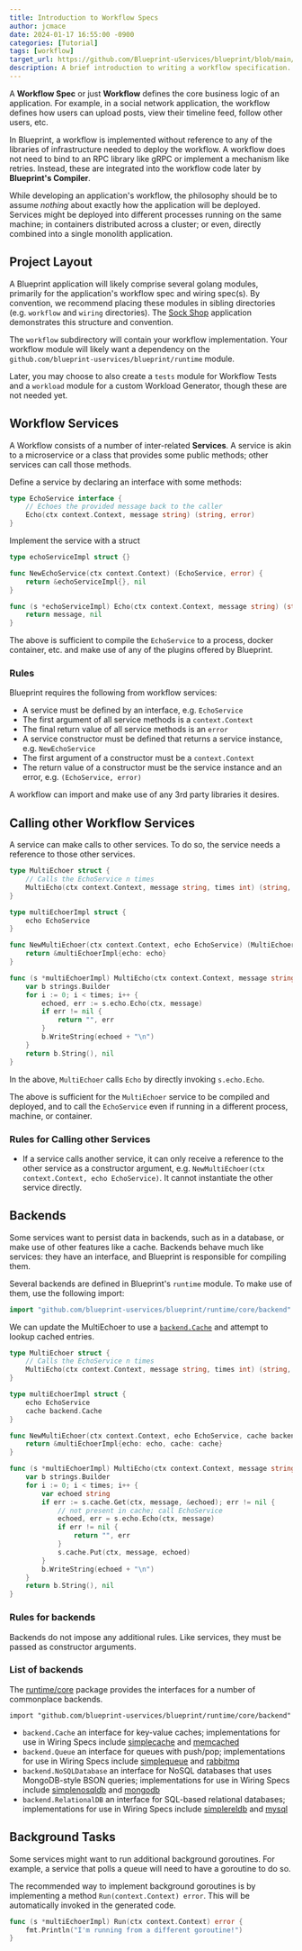 ```yaml
---
title: Introduction to Workflow Specs
author: jcmace
date: 2024-01-17 16:55:00 -0900
categories: [Tutorial]
tags: [workflow]
target_url: https://github.com/Blueprint-uServices/blueprint/blob/main/docs/manual/workflow.md
description: A brief introduction to writing a workflow specification.
---
```


A **Workflow Spec** or just **Workflow** defines the core business logic of an application.  For example, in a social network application, the workflow defines how users can upload posts, view their timeline feed, follow other users, etc.

In Blueprint, a workflow is implemented without reference to any of the libraries of infrastructure needed to deploy the workflow.  A workflow does not need to bind to an RPC library like gRPC or implement a mechanism like retries.  Instead, these are integrated into the workflow code later by **Blueprint's Compiler**.

While developing an application's workflow, the philosophy should be to assume *nothing* about exactly how the application will be deployed.  Services might be deployed into different processes running on the same machine; in containers distributed across a cluster; or even, directly combined into a single monolith application.

## Project Layout

A Blueprint application will likely comprise several golang modules, primarily for the application's workflow spec and wiring spec(s).  By convention, we recommend placing these modules in sibling directories (e.g. `workflow` and `wiring` directories).
The [Sock Shop](https://github.com/Blueprint-uServices/blueprint/blob/main/examples/sockshop) application demonstrates this structure and convention.

The `workflow` subdirectory will contain your workflow implementation.  Your workflow module will likely want a dependency on the `github.com/blueprint-uservices/blueprint/runtime` module.

Later, you may choose to also create a `tests` module for Workflow Tests and a `workload` module for a custom Workload Generator, though these are not needed yet.

## Workflow Services

A Workflow consists of a number of inter-related **Services**.  A service is akin to a microservice or a class that provides some public methods; other services can call those methods.

Define a service by declaring an interface with some methods:
```go
type EchoService interface {
    // Echoes the provided message back to the caller
    Echo(ctx context.Context, message string) (string, error)
}
```

Implement the service with a struct
```go
type echoServiceImpl struct {}

func NewEchoService(ctx context.Context) (EchoService, error) {
    return &echoServiceImpl{}, nil
}

func (s *echoServiceImpl) Echo(ctx context.Context, message string) (string, error) {
    return message, nil
}
```

The above is sufficient to compile the `EchoService` to a process, docker container, etc. and make use of any of the plugins offered by Blueprint.

### Rules

Blueprint requires the following from workflow services:

 * A service must be defined by an interface, e.g. `EchoService`
 * The first argument of all service methods is a `context.Context`
 * The final return value of all service methods is an `error`
 * A service constructor must be defined that returns a service instance, e.g. `NewEchoService`
 * The first argument of a constructor must be a `context.Context`
 * The return value of a constructor must be the service instance and an error, e.g. `(EchoService, error)`

A workflow can import and make use of any 3rd party libraries it desires.

## Calling other Workflow Services

A service can make calls to other services.  To do so, the service needs a reference to those other services.

```go
type MultiEchoer struct {
    // Calls the EchoService n times
    MultiEcho(ctx context.Context, message string, times int) (string, error)
}

type multiEchoerImpl struct {
    echo EchoService
}

func NewMultiEchoer(ctx context.Context, echo EchoService) (MultiEchoer, error) {
    return &multiEchoerImpl{echo: echo}
}

func (s *multiEchoerImpl) MultiEcho(ctx context.Context, message string, times int) (string, error) {
    var b strings.Builder
    for i := 0; i < times; i++ {
        echoed, err := s.echo.Echo(ctx, message)
        if err != nil {
            return "", err
        }
        b.WriteString(echoed + "\n")
    }
    return b.String(), nil
}
```

In the above, `MultiEchoer` calls `Echo` by directly invoking `s.echo.Echo`.

The above is sufficient for the `MultiEchoer` service to be compiled and deployed, and to call the `EchoService` even if running in a different process, machine, or container.

### Rules for Calling other Services

* If a service calls another service, it can only receive a reference to the other service as a constructor argument, e.g. `NewMultiEchoer(ctx context.Context, echo EchoService)`.  It cannot instantiate the other service directly.

## Backends

Some services want to persist data in backends, such as in a database, or make use of other features like a cache.  Backends behave much like services: they have an interface, and Blueprint is responsible for compiling them.

Several backends are defined in Blueprint's `runtime` module.  To make use of them, use the following import:

```go
import "github.com/blueprint-uservices/blueprint/runtime/core/backend"
```

We can update the MultiEchoer to use a [`backend.Cache`](https://github.com/Blueprint-uServices/blueprint/blob/main/runtime/core/backend/cache.go) and attempt to lookup cached entries.

```go
type MultiEchoer struct {
    // Calls the EchoService n times
    MultiEcho(ctx context.Context, message string, times int) (string, error)
}

type multiEchoerImpl struct {
    echo EchoService
    cache backend.Cache
}

func NewMultiEchoer(ctx context.Context, echo EchoService, cache backend.Cache) (MultiEchoer, error) {
    return &multiEchoerImpl{echo: echo, cache: cache}
}

func (s *multiEchoerImpl) MultiEcho(ctx context.Context, message string, times int) (string, error) {
    var b strings.Builder
    for i := 0; i < times; i++ {
        var echoed string
        if err := s.cache.Get(ctx, message, &echoed); err != nil {
            // not present in cache; call EchoService
            echoed, err = s.echo.Echo(ctx, message)
            if err != nil {
                return "", err
            }
            s.cache.Put(ctx, message, echoed)
        }
        b.WriteString(echoed + "\n")
    }
    return b.String(), nil
}
```

### Rules for backends

Backends do not impose any additional rules.  Like services, they must be passed as constructor arguments.

### List of backends

The [runtime/core](https://github.com/Blueprint-uServices/blueprint/blob/main/runtime/core) package provides the interfaces for a number of commonplace backends.

```
import "github.com/blueprint-uservices/blueprint/runtime/core/backend"
```

* `backend.Cache` an interface for key-value caches; implementations for use in Wiring Specs include [simplecache](https://github.com/Blueprint-uServices/blueprint/blob/main/plugins/simple) and [memcached](https://github.com/Blueprint-uServices/blueprint/blob/main/plugins/memcached)
* `backend.Queue` an interface for queues with push/pop; implementations for use in Wiring Specs include [simplequeue](https://github.com/Blueprint-uServices/blueprint/blob/main/plugins/simple) and [rabbitmq](https://github.com/Blueprint-uServices/blueprint/blob/main/plugins/rabbitmq)
* `backend.NoSQLDatabase` an interface for NoSQL databases that uses MongoDB-style BSON queries; implementations for use in Wiring Specs include [simplenosqldb](https://github.com/Blueprint-uServices/blueprint/blob/main/plugins/simple) and [mongodb](https://github.com/Blueprint-uServices/blueprint/blob/main/plugins/mongodb)
* `backend.RelationalDB` an interface for SQL-based relational databases; implementations for use in Wiring Specs include [simplereldb](https://github.com/Blueprint-uServices/blueprint/blob/main/plugins/simple) and [mysql](https://github.com/Blueprint-uServices/blueprint/blob/main/plugins/mysql)

## Background Tasks

Some services might want to run additional background goroutines.  For example, a service that polls a queue will need to have a goroutine to do so.

The recommended way to implement background goroutines is by implementing a method `Run(context.Context) error`.  This will be automatically invoked in the generated code.

```go
func (s *multiEchoerImpl) Run(ctx context.Context) error {
    fmt.Println("I'm running from a different goroutine!")
}
```